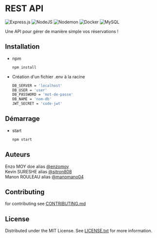 # REST API
![Express.js](https://img.shields.io/badge/express.js-%23404d59.svg?style=for-the-badge&logo=express&logoColor=%2361DAFB)
![NodeJS](https://img.shields.io/badge/node.js-6DA55F?style=for-the-badge&logo=node.js&logoColor=white)
![Nodemon](https://img.shields.io/badge/NODEMON-%23323330.svg?style=for-the-badge&logo=nodemon&logoColor=%BBDEAD)
![Docker](https://img.shields.io/badge/docker-%230db7ed.svg?style=for-the-badge&logo=docker&logoColor=white)
![MySQL](https://img.shields.io/badge/mysql-4479A1.svg?style=for-the-badge&logo=mysql&logoColor=white)

Une API pour gérer de manière simple vos réservations !

## Installation

* npm
  ```sh
  npm install
  ```


* Création d'un fichier .env à la racine 
  ```sh
  DB_SERVER = 'localhost'
  DB_USER = 'user'
  DB_PASSWORD = 'mot-de-passe'
  DB_NAME = 'nom-db'
  JWT_SECRET = 'code-jwt'  
  ```
  
## Démarrage

* start
  ```sh
  npm start
  ```

## Auteurs

Enzo MOY doe alias [@enzomoy](https://github.com/enzomoy)\
Kevin SURESHE alias [@sitron808](https://github.com/sitron808)\
Manon ROULEAU alias [@manomano04](https://github.com/manomano04)



## Contributing

for contributing see [CONTRIBUTING.md](CONTRIBUTING)



## License

Distributed under the MIT License. See [LICENSE.txt](LICENSE) for more information.



